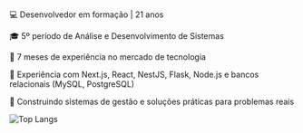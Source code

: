💻 Desenvolvedor em formação | 21 anos

🎓 5º período de Análise e Desenvolvimento de Sistemas

🚀 7 meses de experiência no mercado de tecnologia

📌 Experiência com Next.js, React, NestJS, Flask, Node.js e bancos relacionais (MySQL, PostgreSQL)

🌱 Construindo sistemas de gestão e soluções práticas para problemas reais

![Top Langs](https://github-readme-stats.vercel.app/api/top-langs/?username=vitentovictor&layout=compact&theme=radical)
